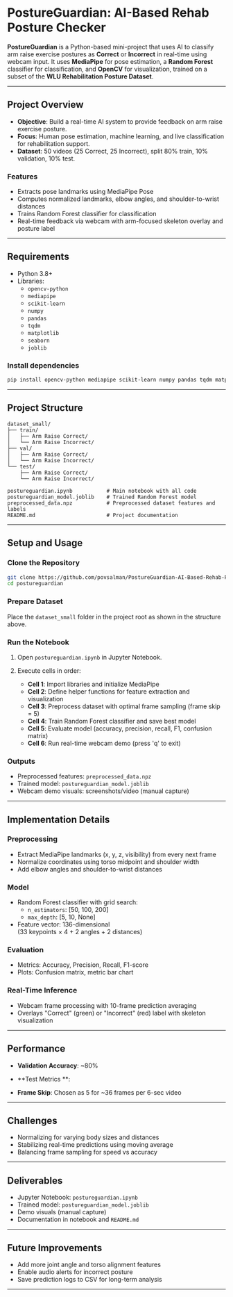 # PostureGuardian: AI-Based Rehab Posture Checker

**PostureGuardian** is a Python-based mini-project that uses AI to classify arm raise exercise postures as **Correct** or **Incorrect** in real-time using webcam input. It uses **MediaPipe** for pose estimation, a **Random Forest** classifier for classification, and **OpenCV** for visualization, trained on a subset of the **WLU Rehabilitation Posture Dataset**.

---

## Project Overview

- **Objective**: Build a real-time AI system to provide feedback on arm raise exercise posture.
- **Focus**: Human pose estimation, machine learning, and live classification for rehabilitation support.
- **Dataset**: 50 videos (25 Correct, 25 Incorrect), split 80% train, 10% validation, 10% test.

### Features

- Extracts pose landmarks using MediaPipe Pose
- Computes normalized landmarks, elbow angles, and shoulder-to-wrist distances
- Trains Random Forest classifier for classification
- Real-time feedback via webcam with arm-focused skeleton overlay and posture label

---

## Requirements

- Python 3.8+
- Libraries:
  - `opencv-python`
  - `mediapipe`
  - `scikit-learn`
  - `numpy`
  - `pandas`
  - `tqdm`
  - `matplotlib`
  - `seaborn`
  - `joblib`

### Install dependencies

```bash
pip install opencv-python mediapipe scikit-learn numpy pandas tqdm matplotlib seaborn joblib
```

---

## Project Structure

```plaintext
dataset_small/
├── train/
│   ├── Arm Raise Correct/
│   └── Arm Raise Incorrect/
├── val/
│   ├── Arm Raise Correct/
│   └── Arm Raise Incorrect/
└── test/
    ├── Arm Raise Correct/
    └── Arm Raise Incorrect/

postureguardian.ipynb           # Main notebook with all code
postureguardian_model.joblib    # Trained Random Forest model
preprocessed_data.npz           # Preprocessed dataset features and labels
README.md                       # Project documentation
```

---

## Setup and Usage

### Clone the Repository

```bash
git clone https://github.com/povsalman/PostureGuardian-AI-Based-Rehab-Posture-Checker.git
cd postureguardian
```

### Prepare Dataset

Place the `dataset_small` folder in the project root as shown in the structure above.

### Run the Notebook

1. Open `postureguardian.ipynb` in Jupyter Notebook.
2. Execute cells in order:

   - **Cell 1**: Import libraries and initialize MediaPipe
   - **Cell 2**: Define helper functions for feature extraction and visualization
   - **Cell 3**: Preprocess dataset with optimal frame sampling (frame skip = 5)
   - **Cell 4**: Train Random Forest classifier and save best model
   - **Cell 5**: Evaluate model (accuracy, precision, recall, F1, confusion matrix)
   - **Cell 6**: Run real-time webcam demo (press 'q' to exit)

### Outputs

- Preprocessed features: `preprocessed_data.npz`
- Trained model: `postureguardian_model.joblib`
- Webcam demo visuals: screenshots/video (manual capture)

---

## Implementation Details

### Preprocessing

- Extract MediaPipe landmarks (x, y, z, visibility) from every next frame
- Normalize coordinates using torso midpoint and shoulder width
- Add elbow angles and shoulder-to-wrist distances

### Model

- Random Forest classifier with grid search:
  - `n_estimators`: [50, 100, 200]
  - `max_depth`: [5, 10, None]
- Feature vector: 136-dimensional  
  (33 keypoints × 4 + 2 angles + 2 distances)

### Evaluation

- Metrics: Accuracy, Precision, Recall, F1-score
- Plots: Confusion matrix, metric bar chart

### Real-Time Inference

- Webcam frame processing with 10-frame prediction averaging
- Overlays "Correct" (green) or "Incorrect" (red) label with skeleton visualization

---

## Performance

- **Validation Accuracy**: ~80%
- **Test Metrics **:

- **Frame Skip**: Chosen as 5 for ~36 frames per 6-sec video

---

## Challenges

- Normalizing for varying body sizes and distances
- Stabilizing real-time predictions using moving average
- Balancing frame sampling for speed vs accuracy

---

## Deliverables

- Jupyter Notebook: `postureguardian.ipynb`
- Trained model: `postureguardian_model.joblib`
- Demo visuals (manual capture)
- Documentation in notebook and `README.md`

---

## Future Improvements

- Add more joint angle and torso alignment features
- Enable audio alerts for incorrect posture
- Save prediction logs to CSV for long-term analysis

---

